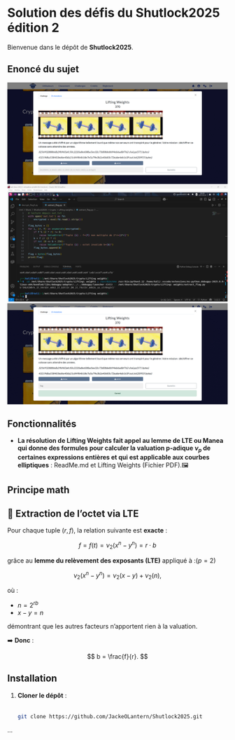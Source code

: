 # Solution des défis du Shutlock2025 édition 2

Bienvenue dans le dépôt de **Shutlock2025**.

## Enoncé du sujet
![image](assets/images/enonce.png)
![image](assets/images/execution.png)
![image](assets/images/solution.png)


## Fonctionnalités

- **La résolution de Lifting Weights fait appel au lemme de LTE ou Manea qui donne des formules pour calculer la valuation p-adique ${\displaystyle \nu _{p}}$ de certaines expressions entières et qui est applicable aux courbes elliptiques** : ReadMe.md et Lifting Weights (Fichier PDF).🖼️ 

## Principe math
## 🧮 Extraction de l’octet via LTE

Pour chaque tuple $(r, f)$, la relation suivante est **exacte** :

$$
f = f(t) = \nu_{2}(x^n - y^n) = r \cdot b
$$

grâce au **lemme du relèvement des exposants (LTE)** appliqué à :$(p = 2)$

$$
\nu_{2}(x^n - y^n) = \nu_{2}(x - y) + \nu_{2}(n),
$$

où  :

- $`n = 2^{r b}`$
- $`x - y = n`$


démontrant que les autres facteurs n’apportent rien à la valuation.  

➡️ **Donc** :

$$
b = \frac{f}{r}.
$$

## Installation

1. **Cloner le dépôt** :
   ```bash

   git clone https://github.com/JackeOLantern/Shutlock2025.git

...
